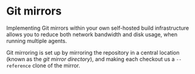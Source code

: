 # Git mirrors

Implementing Git mirrors within your own self-hosted build infrastructure allows you to reduce both network bandwidth and disk usage, when running multiple agents.

Git mirroring is set up by mirroring the repository in a central location (known as the _git mirror directory_), and making each checkout us a `--reference` clone of the mirror.
